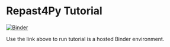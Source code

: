 # Repast4Py Tutorial

[![Binder](https://mybinder.org/badge_logo.svg)](https://mybinder.org/v2/gh/Repast/repast4py-tutorial.git/wsc_2022)

Use the link above to run tutorial is a hosted Binder environment.
